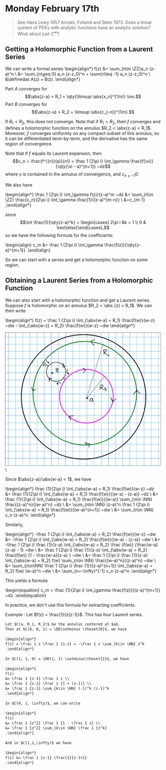 # Monday February 17th

> See Hans Lewy 1957 Annals, Folland and Stein 1973. Does a linear system of PDEs with analytic functions have an analytic solution? What about just $C^\infty$?

## Getting a Holomorphic Function from a Laurent Series

We can write a formal series 
\begin{align*}
f(z) &= \sum_{n\in \ZZ}a_n (z-a)^n \\
&= \sum_{n\geq 0} a_n (z-z_0)^n + \sum{n\leq -1} a_n (z-z_0)^n \\
&\definedas A(z) + B(z)
.\end{align*}

Part $A$ converges for $$\abs{z-a} < R_1 = \qty{\limsup \abs{x_n}^{1/n}} \inv.$$
Part $B$ converges for $$\abs{z-a} > R_2 = \limsup \abs{c_{-n}}^{1/n}.$$

If $R_1 < R_2$, this does not converge.
Note that if $R_1 > R_2$, then $f$ converges and defines a holomorphic function on the annulus $R_2 < \abs{z-a} < R_1$.
Moreover, $f$ converges uniformly on any compact subset of this annulus, so it can be differentiated term-by-term, and the derivative has the same region of convergence.

Note that if $f$ equals its Laurent expansion, then $$c_n = \frac{f^{(n)}(a)}{n!} = \frac 1 {2\pi i} \int_\gamma \frac{f(\xi)}{\qty{\xi - a}^{n+1}} ~dz$$ where $\gamma$ is contained in the annulus of convergence, and $c_{n\leq -1}  0$.

We also have

\begin{align*}
\frac 1 {2\pi i} \int_\gamma f(z)/(z-a)^m ~dz 
&= \sum_{n\in \ZZ} \frac{c_n}{2\pi i} \int_\gamma \frac{1}{(z-a)^{m-n}} \\
&=c_{m-1}
,\end{align*}

since
$$\int \frac{1}{\qty{z-a}^k} = \begin{cases} 2\pi i &k = 1 \\ 0 & \text{else}\end{cases},$$
so we have the following formula for the coefficients:


\begin{align}
c_m &= \frac 1 {2\pi i} \int_\gamma \frac{f(z)}{\qty{z-a}^{m+1}}
.\end{align}

So we can start with a series and get a holomorphic function on some region.

## Obtaining a Laurent Series from a Holomorphic Function

We can also start with a holomorphic function and get a Laurent series.
Suppose $f$ is holomorphic on an annulus $R_2 < \abs {z} < R_1$.
We can then write

\begin{align*}
f(z) = \frac 1 {2\pi i} \int_{\abs{w-a} = R_1} \frac{f(w)}{w-z} ~dw - \int_{\abs{w-z} = R_2} \frac{f(w)}{w-z} ~dw
\end{align*}

![Image](figures/2020-02-17-14:07.png)\

Since $\abs{z-a}/\abs{w-a} < 1$, we have

\begin{align*}
\frac {1}{2\pi i} \int_{\abs{w-a} = R_1} \frac{f(w)}{w-z} ~dz 
&= \frac {1}{2\pi i} \int_{\abs{w-a} = R_1} \frac{f(w)}{(w-a) - (z-a)} ~dz \\
&= \frac {1}{2\pi i} \int_{\abs{w-a} = R_1} \frac{f(w)}{(w-a)} \sum_{n\in \NN} \frac{(z-a)^n}{(w-a)^n} ~dz \\
&= \sum_{n\in \NN} (z-a)^n \frac 1 {2\pi i} \int_{\abs{w-a} = R_1} \frac{f(w)}{(w-a)^{n+1}} ~dw \\
&= \sum_{n\in \NN} c_n (z-a)^n
.\end{align*}

Similarly,

\begin{align*}
-\frac 1 {2\pi i} \int_{\abs{w-a} = R_2}  \frac{f(w)}{w-z} ~dw  
&= -\frac 1 {2\pi i} \int_{\abs{w-a} = R_2} \frac{f(w)}{(w-a) - (z-a)} ~dw  \\ 
&= -\frac 1 {2\pi i} \frac {1}{z-a} \int_{\abs{w-a} = R_2} \frac {f(w)} {\frac{w-a}{z-a} - 1} ~dw  \\
&= \frac 1 {2\pi i} \frac {1}{z-a} \int_{\abs{w-a} = R_2}  \frac{f(w)} {1 - \frac{w-a}{z-a} } ~dw  \\
&= \frac 1 {2\pi i} \frac {1}{z-a} \int_{\abs{w-a} = R_2} f(w) \sum_{n\in \NN} \frac{(w-a)^n}{(z-a)^n} ~dw \\
&= \sum_{n\in\NN} \frac 1 {2\pi i} \frac {1}{(z-a)^{n+1}} \int_{\abs{w-a} = R_2} f(w) (w-a)^n ~dw  \\ 
&= \sum_{n=-\infty}^{-1} c_n (z-a)^n
.\end{align*}

This yields a formula

\begin{equation}
c_m = \frac {1}{2\pi i} \int_\gamma \frac{f(z)}{(z-a)^{m+1}} ~dz
.\end{equation}

In practice, we don't use this formula for extracting coefficients.

Example
: 	Let $f(z)  = \frac{1}{z(z-1)}$.
	This has four Laurent series.

	Let $C(a, R_1, R_2)$ be the annulus centered at $a$.
	Then at $C(0, 0, 1) = \DD\setminus \theset{0}$, we have 

	\begin{align*}
	f(z) = \frac 1 z \frac 1 {1-z} = -\frac 1 z \sum_{k\in \NN} z^k
	.\end{align*}

	In $C(1, 1, 0) = \DD(1, 1) \setminus\theset{1}$, we have

	\begin{align*}
	f(z) 
	&= \frac 1 {z-1} \frac 1 z \\
	&= \frac 1 {z-1} \frac 1 {1 + (z-1)} \\
	&= \frac 1 {z-1} \sum_{k\in \NN} (-1)^k (z-1)^k
	.\end{align*}

	In $C(0, 1, \infty)$, we can write

	\begin{align*}
	f(z) 
	&= \frac 1 {z^2} \frac 1 {1 - \frac 1 z} \\
	&= \frac 1 {z^2} \sum_{k\in \NN} \frac 1 {z^k}
	.\end{align*}

	And in $C(1,1,\infty)$ we have

	\begin{align*}
	f(z) &= \frac 1 {z-1} \frac{1}{z-1+1}
	.\end{align*}
